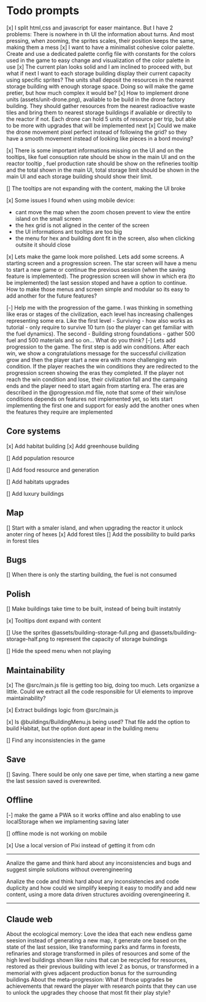 
# Todo prompts

[x] I split html,css and javascript for easer maintance. But I have 2 problems: There is nowhere in th UI the information about turns. And most pressing, when zooming, the sprites scales, their position keeps the same, making them a mess
[x] I want to have a minimalist cohesive color palette. Create and use a dedicated palette config file with constants for the colors used in the game to easy change and visualization of the color palette in use
[x] The current plan looks solid and I am inclined to proceed with, but what if next I want to each storage building display their current capacity using specific sprites? The units shall deposit the resources in the nearest storage building with enough storage space. Doing so will make the game pretier, but how much complex it would be?
[x] How to implement drone units (assets/unit-drone.png), avaliable to be build in the drone factory building. They should gather resources from the nearest radioactive waste tiles and bring them to nearest storage buildings if avaliable or directily to the reactor if not. Each drone can hold 5 units of resource per trip, but able to be more with upgrades that will be implemented next
[x] Could we make the drone movement pixel perfect instead of following the grid? so they have a smooth movement instead of looking like pieces in a bord moving?

[x] There is some important informations missing on the UI and on the tooltips, like fuel consuption rate should be show in the main UI and on the reactor tooltip , fuel production rate should be show on the refineries tooltip and the total shown in the main UI, total storage limit should be shown in the main UI and each storage building should show their limit.

[] The tooltips are not expanding with the content, making the UI broke

[x] Some issues I found when using mobile device:
- cant move the map when the zoom chosen prevent to view the entire island on the small screen
- the hex grid is not aligned in the center of the screen
- the UI informations ant tooltips are too big
- the menu for hex and building dont fit in the screen, also when clicking outsite it should close

[x] Lets make the game look more polished. Lets add some screens. A starting screen and a progression screen. The star screen will have a menu to start a new game or continue the previous session (when the saving feature is implemented). The progression screen will show in which era (to be implemented) the last session stoped and have a option to continue. How to make those menus and screen simple and modular so its easy to add another for the future features? 

[-] Help me with the progression of the game. I was thinking in something like eras or stages of the civilization, each level has increasing challenges representing some era. Like the first level - Surviving - how also works as tutorial - only require to survive 10 turn (so the player can get familiar with the fuel dynamics). The second - Building strong foundations - gather 500 fuel and 500 materials and so on... What do you think?
[-] Lets add progression to the game. The first step is add win conditions. After each win, we show a congratulations message for the successful civilization grow and then the player start a new era with more challenging win condition. If the player reaches the win conditions they are redirected to the progression screen showing the eras they completed. If the player not reach the win condition and lose, their civilization fall and the campaing ends and the player need to start again from starting era. The eras are described in the @progression.md file, note that some of their win/lose conditions depends on features not implemented yet, so lets start implementing the first one and support for easly add the another ones when the features they require are implemented

## Core systems

[x] Add habitat building
[x] Add greenhouse building

[] Add population resource

[] Add food resource and generation

[] Add habitats upgrades

[] Add luxury buildings

## Map

[] Start with a smaler island, and when upgrading the reactor it unlock anoter ring of hexes
[x] Add forest tiles
[] Add the possibility to build parks in forest tiles

## Bugs

[] When there is only the starting building, the fuel is not consumed

## Polish

[] Make buildings take time to be built, instead of being built instatnly

[x] Tooltips dont expand with content

[] Use the sprites @assets/building-storage-full.png and @assets/building-storage-half.png to represent the capacity of storage buindings

[] Hide the speed menu when not playing

## Maintainability

[x] The @src/main.js file is getting too big, doing too much. Lets organizse a little. Could we extract all the code responsible for UI elements to improve maintainability?

[x] Extract buildings logic from @src/main.js

[x] Is @buildings/BuildingMenu.js being used? That file add the option to build Habitat, but the option dont apear in the building menu

[] Find any inconsistencies in the game

## Save

[] Saving. There sould be only one save per time, when starting a new game the last session saved is overewrited.

## Offline

[-] make the game a PWA so it works offline and also enabling to use localStorage when we implamenting saving later

[] offline mode is not working on mobile

[x] Use a local version of Pixi instead of getting it from cdn

---

Analize the game and think hard about any inconsistencies and bugs and suggest simple solutions without overengineering

Analize the code and think hard about any inconsistencies and code duplicity and how could we simplify keeping it easy to modify and add new content, using a more data driven structures avoiding overengineering it.

---

## Claude web

About the ecological memory:
Love the idea that each new endless game seesion instead of generating a new map, it generate one based on the state of the last session, like transforming parks and farms in forests, refinaries and storage transformed in piles of resources and some of the high level buildings shown like ruins that can be recycled for resources, restored as their previous building with level 2 as bonus, or transformed in a memorial with gives adjacent production bonus for the surrounding buildings
About the meta-progression:
What if those upgrades be achievements that reward the player with research points that they can use to unlock the upgrades they choose that most fit their play style?